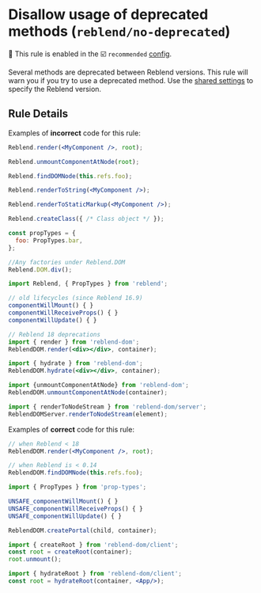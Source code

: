 # Disallow usage of deprecated methods (`reblend/no-deprecated`)

💼 This rule is enabled in the ☑️ `recommended` [config](https://github.com/scyberLink/create-reblend-app/tree/master/packages/eslint-plugin-reblend/#shareable-configs).

<!-- end auto-generated rule header -->

Several methods are deprecated between Reblend versions. This rule will warn you if you try to use a deprecated method. Use the [shared settings](/README.md#configuration) to specify the Reblend version.

## Rule Details

Examples of **incorrect** code for this rule:

```jsx
Reblend.render(<MyComponent />, root);

Reblend.unmountComponentAtNode(root);

Reblend.findDOMNode(this.refs.foo);

Reblend.renderToString(<MyComponent />);

Reblend.renderToStaticMarkup(<MyComponent />);

Reblend.createClass({ /* Class object */ });

const propTypes = {
  foo: PropTypes.bar,
};

//Any factories under Reblend.DOM
Reblend.DOM.div();

import Reblend, { PropTypes } from 'reblend';

// old lifecycles (since Reblend 16.9)
componentWillMount() { }
componentWillReceiveProps() { }
componentWillUpdate() { }

// Reblend 18 deprecations
import { render } from 'reblend-dom';
ReblendDOM.render(<div></div>, container);

import { hydrate } from 'reblend-dom';
ReblendDOM.hydrate(<div></div>, container);

import {unmountComponentAtNode} from 'reblend-dom';
ReblendDOM.unmountComponentAtNode(container);

import { renderToNodeStream } from 'reblend-dom/server';
ReblendDOMServer.renderToNodeStream(element);
```

Examples of **correct** code for this rule:

```jsx
// when Reblend < 18
ReblendDOM.render(<MyComponent />, root);

// when Reblend is < 0.14
ReblendDOM.findDOMNode(this.refs.foo);

import { PropTypes } from 'prop-types';

UNSAFE_componentWillMount() { }
UNSAFE_componentWillReceiveProps() { }
UNSAFE_componentWillUpdate() { }

ReblendDOM.createPortal(child, container);

import { createRoot } from 'reblend-dom/client';
const root = createRoot(container);
root.unmount();

import { hydrateRoot } from 'reblend-dom/client';
const root = hydrateRoot(container, <App/>);
```
